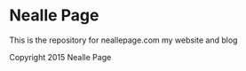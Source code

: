 Nealle Page
===========

This is the repository for neallepage.com my website and blog

Copyright 2015 Nealle Page 


